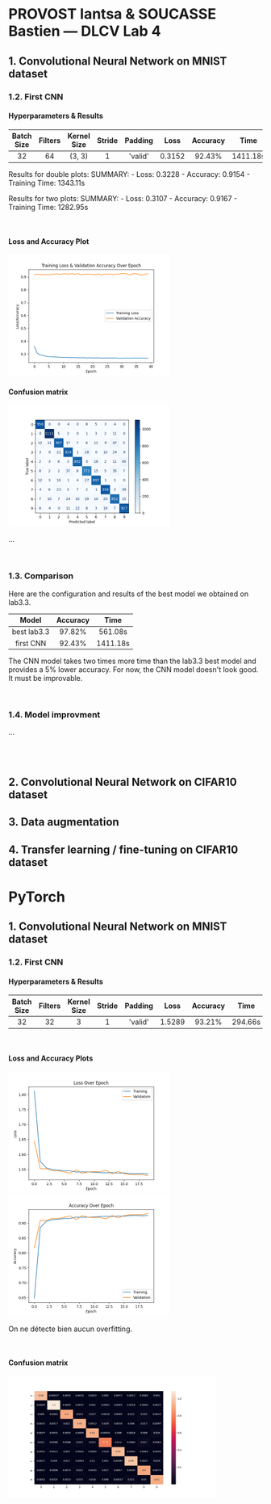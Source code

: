 # PROVOST Iantsa & SOUCASSE Bastien — DLCV Lab 4

## 1. Convolutional Neural Network on MNIST dataset

### 1.2. First CNN

#### Hyperparameters & Results

| Batch Size | Filters | Kernel Size | Stride | Padding |  Loss  | Accuracy |   Time   |
| :--------: | :-----: | :---------: | :----: | :-----: | :----: | :------: | :------: |
|     32     |   64    |   (3, 3)    |   1    | 'valid' | 0.3152 |  92.43%  | 1411.18s |

<!-- temps abérant, à voir sur ton ordi -->
Results for double plots:
SUMMARY:
    - Loss: 0.3228
    - Accuracy: 0.9154
    - Training Time: 1343.11s

Results for two plots:
SUMMARY:
    - Loss: 0.3107
    - Accuracy: 0.9167
    - Training Time: 1282.95s

<br>

#### Loss and Accuracy Plot

<img src="plots/ex1/keras/first_model_loss_valacc_over_epoch.png" height="240" />

<br>

#### Confusion matrix

<img src="plots/ex1/keras/first_model_confusion_matrix.png" height="240" />

<br>

<!-- TODO: Comment those results -->
…

<br>

### 1.3. Comparison

Here are the configuration and results of the best model we obtained on lab3.3.

|    Model    | Accuracy |   Time   |
| :---------: | :------: | :------: |
| best lab3.3 |  97.82%  | 561.08s  |
|  first CNN  |  92.43%  | 1411.18s |

<!-- temporary time, to update (also update sentence, as adapted) -->
The CNN model takes two times more time than the lab3.3 best model and provides a 5% lower accuracy. For now, the CNN model doesn't look good. It must be improvable.

<br>

### 1.4. Model improvment

…

<br><br>

## 2. Convolutional Neural Network on CIFAR10 dataset

## 3. Data augmentation

## 4. Transfer learning / fine-tuning on CIFAR10 dataset

# PyTorch

## 1. Convolutional Neural Network on MNIST dataset

### 1.2. First CNN

#### Hyperparameters & Results

| Batch Size | Filters | Kernel Size | Stride | Padding |  Loss  | Accuracy |  Time   |
| :--------: | :-----: | :---------: | :----: | :-----: | :----: | :------: | :-----: |
|     32     |   32    |      3      |   1    | 'valid' | 1.5289 |  93.21%  | 294.66s |

<br>

#### Loss and Accuracy Plots

<img src="plots/ex1/pytorch/model_1_loss.png" height="240" />
<img src="plots/ex1/pytorch/model_1_accuracy.png" height="240" />

On ne détecte bien aucun overfitting.

<br>

#### Confusion matrix

<img src="plots/ex1/pytorch/model_1_confusion_matrix.png" height="240" />
